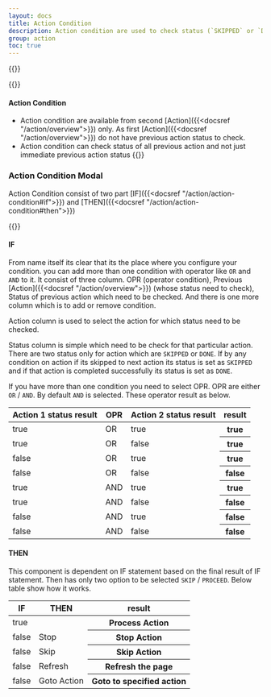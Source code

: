 ```yaml
---
layout: docs
title: Action Condition
description: Action condition are used to check status (`SKIPPED` or `DONE`) of previous executed actions and `Skip` or `Process` current Action
group: action
toc: true
---
```


{{<img action-condition.png>}}

{{<callout info>}}
#### Action Condition 
- Action condition are available from second [Action]({{<docsref "/action/overview">}}) only. As first [Action]({{<docsref "/action/overview">}}) do not have previous action status to check.
- Action condition can check status of all previous action and not just immediate previous action status
{{</callout>}}

### Action Condition Modal

Action Condition consist of two part [IF]({{<docsref "/action/action-condition#if">}}) and [THEN]({{<docsref "/action/action-condition#then">}})

{{<img action-condition-modal.png>}}

#### IF
From name itself its clear that its the place where you configure your condition. you can add more than one condition with operator like `OR` and `AND` to it. It consist of three column. OPR (operator condition), Previous [Action]({{<docsref "/action/overview">}}) (whose status need to check), Status of previous action which need to be checked. And there is one more column which is to add or remove condition.

Action column is used to select the action for which status need to be checked.

Status column is simple which need to be check for that particular action. There are two status only for action which are `SKIPPED` or `DONE`. If by any condition on action if its skipped to next action its status is set as `SKIPPED` and if that action is completed successfully its status is set as `DONE`.

If you have more than one condition you need to select OPR. OPR are either `OR` / `AND`. By default `AND` is selected. These operator result as below.

<table class="table">
  <thead>
    <tr>
      <th scope="col">Action 1 status result</th>
      <th scope="col">OPR</th>
      <th scope="col">Action 2 status result</th>
      <th scope="col">result</th>
    </tr>
  </thead>
  <tbody>
    <tr>
      <td class="text-success">true</td>
      <td >OR</td>
      <td class="text-success">true</td>
      <th scope="row" class="text-success">true</th>
    </tr>
    <tr>
      <td class="text-success">true</td>
      <td>OR</td>
      <td class="text-danger">false</td>
      <th scope="row" class="text-success">true</th>
    </tr>
    <tr>
      <td class="text-danger">false</td>
      <td>OR</td>
      <td class="text-success">true</td>
      <th scope="row" class="text-success">true</th>
    </tr>
    <tr>
      <td class="text-danger">false</td>
      <td>OR</td>
      <td class="text-danger">false</td>
      <th scope="row" class="text-danger">false</th>
    </tr>
    <tr>
      <td class="text-success">true</td>
      <td >AND</td>
      <td class="text-success">true</td>
      <th scope="row" class="text-success">true</th>
    </tr>
    <tr>
      <td class="text-success">true</td>
      <td>AND</td>
      <td class="text-danger">false</td>
      <th scope="row" class="text-danger">false</th>
    </tr>
    <tr>
      <td class="text-danger">false</td>
      <td>AND</td>
      <td class="text-success">true</td>
      <th scope="row" class="text-danger">false</th>
    </tr>
    <tr>
      <td class="text-danger">false</td>
      <td>AND</td>
      <td class="text-danger">false</td>
      <th scope="row" class="text-danger">false</th>
    </tr>
  </tbody>
</table>

#### THEN
This component is dependent on IF statement based on the final result of IF statement. Then has only two option to be selected `SKIP` / `PROCEED`. Below table show how it works.

<table class="table">
  <thead>
    <tr>
      <th scope="col">IF</th>
      <th scope="col">THEN</th>
      <th scope="col">result</th>
    </tr>
  </thead>
  <tbody>
    <tr>
      <td class="text-success">true</td>
      <td></td>
      <th scope="row">Process Action</th>
    </tr>
    <tr>
      <td class="text-danger">false</td>
      <td >Stop</td>
      <th scope="row">Stop Action</th>
    </tr>
    <tr>
      <td class="text-danger">false</td>
      <td >Skip</td>
      <th scope="row">Skip Action</th>
    </tr>
    <tr>
      <td class="text-danger">false</td>
      <td >Refresh</td>
      <th scope="row">Refresh the page</th>
    </tr>
    <tr>
      <td class="text-danger">false</td>
      <td >Goto Action</td>
      <th scope="row">Goto to specified action</th>
    </tr>
  </tbody>
</table>